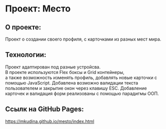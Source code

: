 # Проект: Место

## О проекте:

Проект о создании своего профиля, с карточками из разных мест мира.

## Технологии:

Проект адаптирован под разные устройсва.  
В проекте используются Flex боксы и Grid контейнеры,  
а также возможность изменять профиль, добавлять новые карточки с помощью JavaScript.
Добавлена возможно валидации текста пользователем и закрытие окон через клавишу ESC.
Добавление карточек и валидация форм реализованы с помощью парадигмы ООП.


## Ссылк на GitHub Pages:  
https://mkudina.github.io/mesto/index.html

